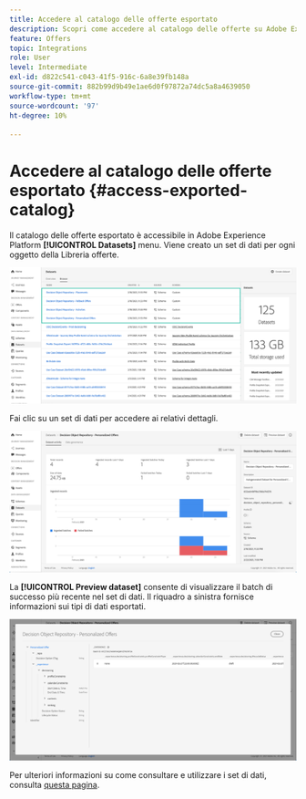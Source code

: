 ```yaml
---
title: Accedere al catalogo delle offerte esportato
description: Scopri come accedere al catalogo delle offerte su Adobe Experience Platform una volta esportato
feature: Offers
topic: Integrations
role: User
level: Intermediate
exl-id: d822c541-c043-41f5-916c-6a8e39fb148a
source-git-commit: 882b99d9b49e1ae6d0f97872a74dc5a8a4639050
workflow-type: tm+mt
source-wordcount: '97'
ht-degree: 10%

---
```


# Accedere al catalogo delle offerte esportato {#access-exported-catalog}

Il catalogo delle offerte esportato è accessibile in Adobe Experience Platform **[!UICONTROL Datasets]** menu. Viene creato un set di dati per ogni oggetto della Libreria offerte.

![](../assets/datasets-list.png)

Fai clic su un set di dati per accedere ai relativi dettagli.

![](../assets/dataset-activity.png)

La **[!UICONTROL Preview dataset]** consente di visualizzare il batch di successo più recente nel set di dati. Il riquadro a sinistra fornisce informazioni sui tipi di dati esportati.

![](../assets/dataset-preview.png)

Per ulteriori informazioni su come consultare e utilizzare i set di dati, consulta [questa pagina](../../start/get-started-datasets.md).
